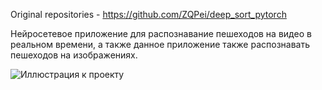 Original repositories - https://github.com/ZQPei/deep_sort_pytorch

Нейросетевое приложение для распознавание пешеходов на видео в реальном времени, а также данное приложение также распознавать пешеходов на изображениях.

![Иллюстрация к проекту](https://github.com/MDI74/Detecting-and-tracking-pedestrians-on-real-time-video-with-YOLOv5/tree/master/result.jpg)
